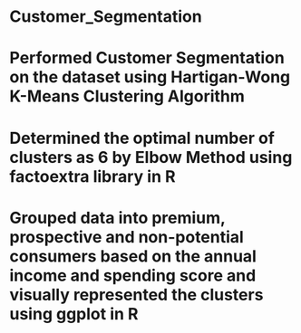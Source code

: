 # Customer_Segmentation
# Performed Customer Segmentation on the dataset using Hartigan-Wong K-Means Clustering Algorithm
# Determined the optimal number of clusters as 6 by Elbow Method using factoextra library in R
# Grouped data into premium, prospective and non-potential consumers based on the annual income and spending score and visually represented the clusters using ggplot in R
